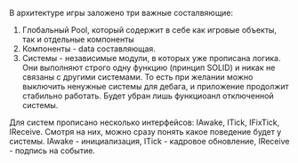 В архитектуре игры заложено три важные состалвяющие:

1. Глобальный Pool, который содержит в себе как игровые объекты, так и отдельные компоненты
2. Компоненты - data составляющая.
3. Системы - независимые модули, в которых уже прописана логика. Они выполняют строго одну функцию (принцип SOLID)
и никак не связаны с другими системами. То есть при желании можно выключить ненужные системы для дебага, и приложение 
продолжит стабильно работать. Будет убран лишь функциоанл отключенной системы.

Для систем прописано несколько интерфейсов: IAwake, ITick, IFixTick, IReceive. Смотря на них, можно сразу понять 
какое поведение будет у системы. IAwake - инициализация, ITick - кадровое обновление, IReceive - подпись на событие.
